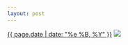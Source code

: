 ```yaml
---
layout: post
---
```


<p>
  <time><a href="/217">{{ page.date | date: "%e %B, %Y" }}</a></time>
  <a href="/217"><img src="{{ site.assets_url }}/217-640.jpg" srcset="{{ site.assets_url }}/217-1280.jpg 1280w, {{ site.assets_url }}/217-960.jpg 960w, {{ site.assets_url }}/217-640.jpg 640w, {{ site.assets_url }}/217-320.jpg 320w" sizes="(min-width: 700px) 50vw, calc(100vw - 2rem)" /></a>
</p>
